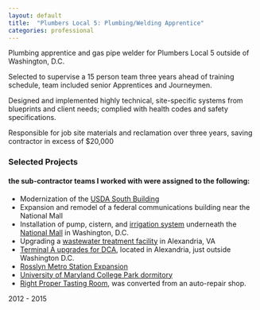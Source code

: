 ```yaml
---
layout: default
title:  "Plumbers Local 5: Plumbing/Welding Apprentice"
categories: professional
---
```


Plumbing apprentice and gas pipe welder for Plumbers Local 5 outside of Washington, D.C.

Selected to supervise a 15 person team three years ahead of training schedule, team included senior Apprentices and Journeymen. 

Designed and implemented highly technical, site-specific systems from blueprints and client needs; complied with health codes and safety specifications. 

Responsible for job site materials and reclamation over three years, saving contractor in excess of $20,000 

### Selected Projects
#### the sub-contractor teams I worked with were assigned to the following: 

* Modernization of the [USDA South Building](http://www.jjkllc.net/government/usda.html)
* Expansion and remodel of a federal communications building near the National Mall
* Installation of pump, cistern, and [irrigation system](https://www.clarkconstruction.com/our-work/projects/national-mall-turf-soil-restoration-phase-1) underneath the [National Mall](http://www.lawnandlandscape.com/article/national-mall-irrigation-system/) in Washington, D.C.
* Upgrading a [wastewater treatment facility](https://www.clarkconstruction.com/our-work/projects/four-mile-pump-station-upgrades) in Alexandria, VA
* [Terminal A upgrades for DCA](https://www.clarkconstruction.com/our-work/projects/dca-terminal-improvements), located in Alexandria, just outside Washington D.C. 
* [Rosslyn Metro Station Expansion](https://www.clarkconstruction.com/our-work/projects/rosslyn-station-access-improvement)
* [University of Maryland College Park dormitory](https://www.clarkconstruction.com/our-work/projects/prince-frederick-hall)
* [Right Proper Tasting Room](https://www.washingtoncitypaper.com/food/blog/20678720/sneak-peek-at-right-propers-new-brewery-and-tasting-room-in-brookland), was converted from an auto-repair shop.


2012 - 2015
